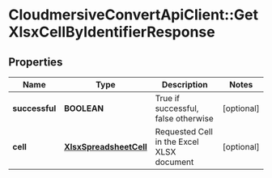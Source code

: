 # CloudmersiveConvertApiClient::GetXlsxCellByIdentifierResponse

## Properties
Name | Type | Description | Notes
------------ | ------------- | ------------- | -------------
**successful** | **BOOLEAN** | True if successful, false otherwise | [optional] 
**cell** | [**XlsxSpreadsheetCell**](XlsxSpreadsheetCell.md) | Requested Cell in the Excel XLSX document | [optional] 


